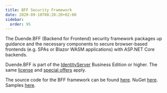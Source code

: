 ```yaml
---
title: BFF Security Framework
date: 2020-09-10T08:20:20+02:00
sidebar:
  order: 95
---
```



The Duende.BFF (Backend for Frontend) security framework packages up guidance and the necessary components to secure browser-based frontends (e.g. SPAs or Blazor WASM applications) with ASP.NET Core backends.

Duende.BFF is part of the [IdentityServer](https://duendesoftware.com/products/identityserver) Business Edition or higher. The same [license](https://duendesoftware.com/products/identityserver#pricing) and [special offers](https://duendesoftware.com/specialoffers) apply.

The source code for the BFF framework can be found [here](https://github.com/DuendeSoftware/BFF). NuGet [here](https://www.nuget.org/packages/Duende.BFF/). Samples [here](../samples/bff).